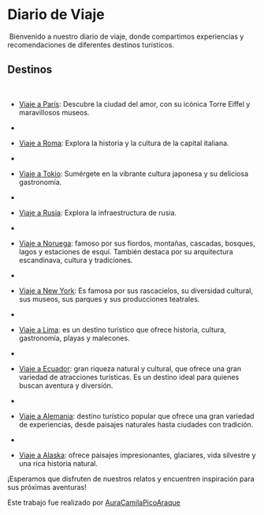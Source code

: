 # Diario de Viaje
​
Bienvenido a nuestro diario de viaje, donde compartimos experiencias y recomendaciones de diferentes destinos turísticos.
​
## Destinos
​
- [Viaje a París](https://github.com/AuraCamilaPicoAraque/DiarioDeViaje/blob/master/entradas/paris.md "paris.md"): Descubre la ciudad del amor, con su icónica Torre Eiffel y maravillosos museos.
- 
- [Viaje a Roma](https://github.com/AuraCamilaPicoAraque/DiarioDeViaje/blob/master/entradas/roma.md "roma.md"): Explora la historia y la cultura de la capital italiana.
- 
- [Viaje a Tokio](https://github.com/AuraCamilaPicoAraque/DiarioDeViaje/blob/master/entradas/tokio.md "tokio.md"): Sumérgete en la vibrante cultura japonesa y su deliciosa gastronomía.
- 
- [Viaje a Rusia](https://github.com/AuraCamilaPicoAraque/DiarioDeViaje/blob/master/entradas/rusia.md "rusia.md"): Explora la infraestructura de rusia.
- 
- [Viaje a Noruega](https://github.com/AuraCamilaPicoAraque/DiarioDeViaje/blob/master/entradas/noruega.md "noruega.md"):  famoso por sus fiordos, montañas, cascadas, bosques, lagos y estaciones de esquí. También destaca por su arquitectura escandinava, cultura y tradiciones.
- 
- [Viaje a New York](https://github.com/AuraCamilaPicoAraque/DiarioDeViaje/blob/master/entradas/newyork.md "newyork.md"):  Es famosa por sus rascacielos, su diversidad cultural, sus museos, sus parques y sus producciones teatrales.
- 
- [Viaje a Lima](https://github.com/AuraCamilaPicoAraque/DiarioDeViaje/blob/master/entradas/lima.md "lima.md"): es un destino turístico que ofrece historia, cultura, gastronomía, playas y malecones.

- 
- [Viaje a Ecuador](https://github.com/AuraCamilaPicoAraque/DiarioDeViaje/blob/master/entradas/ecuador.md "ecuador.md"):  gran riqueza natural y cultural, que ofrece una gran variedad de atracciones turísticas. Es un destino ideal para quienes buscan aventura y diversión.
- 
- [Viaje a Alemania](https://github.com/AuraCamilaPicoAraque/DiarioDeViaje/blob/master/entradas/alemania.md "alemania.md"): destino turístico popular que ofrece una gran variedad de experiencias, desde paisajes naturales hasta ciudades con tradición.
- 
- [Viaje a Alaska](https://github.com/AuraCamilaPicoAraque/DiarioDeViaje/blob/master/entradas/alaska.md "alaska.md"): ofrece paisajes impresionantes, glaciares, vida silvestre y una rica historia natural.





¡Esperamos que disfruten de nuestros relatos y encuentren inspiración para sus próximas aventuras!



Este trabajo fue realizado por [AuraCamilaPicoAraque](https://github.com/AuraCamilaPicoAraque)
